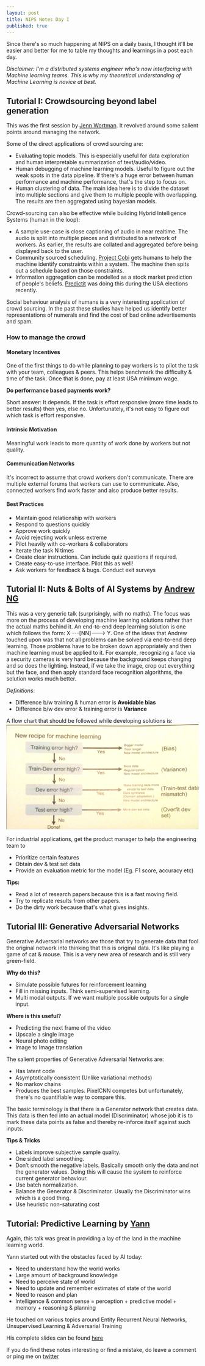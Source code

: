 ```yaml
---
layout: post
title: NIPS Notes Day I
published: true
---
```


Since there's so much happening at NIPS on a daily basis, I thought it'll be
easier and better for me to table my thoughts and learnings in a post each day.

*Disclaimer: I'm a distributed systems engineer who's now interfacing with Machine learning teams.
This is why my theoretical understanding of Machine Learning is novice at best.*

## Tutorial I: Crowdsourcing beyond label generation

This was the first session by [Jenn Wortman](http://www.jennwv.com/).
It revolved around some salient points around managing the network.

Some of the direct applications of crowd sourcing are:
* Evaluating topic models. This is especially useful for data exploration and human interpretable summarization of text/audio/video.
* Human debugging of machine learning models. Useful to figure out the weak spots in the data pipeline.
If there's a huge error between human performance and machine performance, that's the step to focus on.
* Human clustering of data. The main idea here is to divide the dataset into multiple sections
and give them to multiple people with overlapping. The results are then aggregated using bayesian models.

Crowd-sourcing can also be effective while building Hybrid Intelligence Systems (human in the loop):
* A sample use-case is close captioning of audio in near realtime. The audio is split into multiple pieces
and distributed to a network of workers. As earlier, the results are collated and
aggregated before being displayed back to the user.
* Community sourced scheduling. [Project Cobi](http://projectcobi.com) gets humans to help the
machine identify constraints within a system. The machine then spits out a schedule based on those constraints.
* Information aggregation can be modelled as a stock market prediction of people's beliefs.
[Predictit](predictit.org) was doing this during the USA elections recently.

Social behaviour analysis of humans is a very interesting application of crowd sourcing.
In the past these studies have helped us identify better representations of numerals and find
the cost of bad online advertisements and spam.

### How to manage the crowd

#### Monetary Incentives
One of the first things to do while planning to pay workers is to pilot the task with
your team, colleagues & peers. This helps benchmark the difficulty & time of the task.
Once that is done, pay at least USA minimum wage.

**Do performance based payments work?**

Short answer: It depends. If the task is effort responsive (more time leads to better results)
then yes, else no. Unfortunately, it's not easy to figure out which task is effort responsive.

#### Intrinsic Motivation
Meaningful work leads to more quantity of work done by workers but not quality.

#### Communication Networks
It's incorrect to assume that crowd workers don't communicate. There are multiple external
forums that workers can use to communicate. Also, connected workers find work faster and also produce better results.

#### Best Practices
* Maintain good relationship with workers
* Respond to questions quickly
* Approve work quickly
* Avoid rejecting work unless extreme
* Pilot heavily with co-workers & collaborators
* Iterate the task N times
* Create clear instructions. Can include quiz questions if required.
* Create easy-to-use interface. Pilot this as well!
* Ask workers for feedback & bugs. Conduct exit surveys

## Tutorial II: Nuts & Bolts of AI Systems by [Andrew NG](www.andrewng.org/)

This was a very generic talk (surprisingly, with no maths). The focus was more on the process of developing
machine learning solutions rather than the actual maths behind it. An end-to-end deep learning
solution is one which follows the form: X ---[NN]---> Y. One of the ideas
that Andrew touched upon was that not all problems can be solved via end-to-end deep learning.
Those problems have to be broken down appropriately and then machine learning must be applied to it.
For example, recognizing a face via a security cameras is very hard because the background
keeps changing and so does the lighting. Instead, if we take the image, crop out everything but the face,
and then apply standard face recognition algorithms, the solution works much better.

*Definitions*:
* Difference b/w training & human error is **Avoidable bias**
* Difference b/w dev error & training error is **Variance**

A flow chart that should be followed while developing solutions is:
![ML Flow Process](../images/ml-process.jpg)

For industrial applications, get the product manager to help the engineering team to
* Prioritize certain features
* Obtain dev & test set data
* Provide an evaluation metric for the model (Eg. F1 score, accuracy etc)

**Tips:**
* Read a lot of research papers because this is a fast moving field.
* Try to replicate results from other papers.
* Do the dirty work because that's what gives insights.

## Tutorial III: Generative Adversarial Networks
Generative Adversarial networks are those that try to generate data that fool the original
network into thinking that this is original data. It's like playing a game of cat & mouse.
This is a very new area of research and is still very green-field.

**Why do this?**

* Simulate possible futures for reinforcement learning
* Fill in missing inputs. Think semi-supervised learning.
* Multi modal outputs. If we want multiple possible outputs for a single input.

**Where is this useful?**

* Predicting the next frame of the video
* Upscale a single image
* Neural photo editing
* Image to Image translation

The salient properties of Generative Adversarial Networks are:
* Has latent code
* Asymptotically consistent (Unlike variational methods)
* No markov chains
* Produces the best samples. PixelCNN competes but unfortunately, there's no quantifiable way to compare this.

The basic terminology is that there is a Generator network that creates data. This data
is then fed into an actual model (Discriminator) whose job it is to mark these data points
as false and thereby re-inforce itself against such inputs.

**Tips & Tricks**
* Labels improve subjective sample quality.
* One sided label smoothing.
* Don’t smooth the negative labels. Basically smooth only the data and not the generator values. Doing this will cause the system to reinforce current generator behaviour.
* Use batch normalization.
* Balance the Generator & Discriminator. Usually the Discriminator wins which is a good thing.
* Use heuristic non-saturating cost

## Tutorial: Predictive Learning by [Yann](http://yann.lecun.com/)

Again, this talk was great in providing a lay of the land in the machine learning world.

Yann started out with the obstacles faced by AI today:
* Need to understand how the world works
* Large amount of background knowledge
* Need to perceive state of world
* Need to update and remember estimates of state of the world
* Need to reason and plan
* Intelligence & common sense = perception + predictive model + memory + reasoning & planning

He touched on various topics around Entity Recurrent Neural Networks, Unsupervised Learning & Adversarial Training

His complete slides can be found [here](https://drive.google.com/file/d/0BxKBnD5y2M8NREZod0tVdW5FLTQ/view)

If you do find these notes interesting or find a mistake, do leave a comment or ping me on [twitter](https://twitter.com/mohanarpit)
